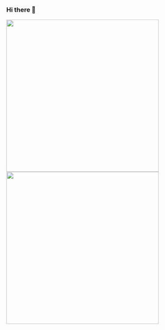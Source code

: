 ### Hi there 👋

<!--
**RichardOkubo/RichardOkubo** is a ✨ _special_ ✨ repository because its `README.md` (this file) appears on your GitHub profile.

Here are some ideas to get you started:

- 🔭 I’m currently working on ...
- 🌱 I’m currently learning ...
- 👯 I’m looking to collaborate on ...
- 🤔 I’m looking for help with ...
- 💬 Ask me about ...
- 📫 How to reach me: ...
- 😄 Pronouns: ...
- ⚡ Fun fact: ...
-->


<center>
<!--
  <table>
    <tr>
      <td>
-->
        <img width="400px" align="left" src="https://github-readme-stats.vercel.app/api/top-langs/?username=RichardOkubo&hide=javascript,html,makefile,shell,mako,dockerfile&langs_count=10&layout=compact" />
<!--
      </td>
      <td>
-->
        <img width="400px" align="left" src="https://github-readme-stats.vercel.app/api?username=RichardOkubo&show_icons=true&theme=default" />
<!--
      </td>
    </tr>   
  </table>
-->
</center>
